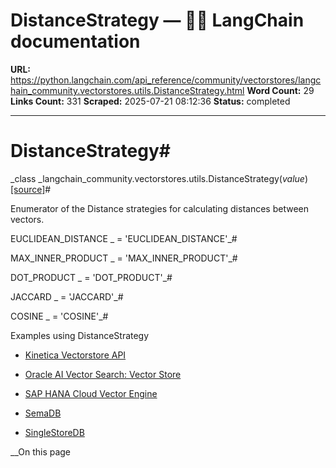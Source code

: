 # DistanceStrategy — 🦜🔗 LangChain  documentation

**URL:** https://python.langchain.com/api_reference/community/vectorstores/langchain_community.vectorstores.utils.DistanceStrategy.html
**Word Count:** 29
**Links Count:** 331
**Scraped:** 2025-07-21 08:12:36
**Status:** completed

---

# DistanceStrategy\#

_class _langchain\_community.vectorstores.utils.DistanceStrategy\(_value_\)[\[source\]](https://python.langchain.com/api_reference/_modules/langchain_community/vectorstores/utils.html#DistanceStrategy)\#     

Enumerator of the Distance strategies for calculating distances between vectors.

EUCLIDEAN\_DISTANCE _ = 'EUCLIDEAN\_DISTANCE'_\#     

MAX\_INNER\_PRODUCT _ = 'MAX\_INNER\_PRODUCT'_\#     

DOT\_PRODUCT _ = 'DOT\_PRODUCT'_\#     

JACCARD _ = 'JACCARD'_\#     

COSINE _ = 'COSINE'_\#     

Examples using DistanceStrategy

  * [Kinetica Vectorstore API](https://python.langchain.com/docs/integrations/vectorstores/kinetica/)

  * [Oracle AI Vector Search: Vector Store](https://python.langchain.com/docs/integrations/vectorstores/oracle/)

  * [SAP HANA Cloud Vector Engine](https://python.langchain.com/docs/integrations/vectorstores/sap_hanavector/)

  * [SemaDB](https://python.langchain.com/docs/integrations/vectorstores/semadb/)

  * [SingleStoreDB](https://python.langchain.com/docs/integrations/vectorstores/singlestoredb/)

__On this page